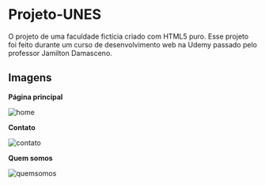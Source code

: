 # Projeto-UNES

O projeto de uma faculdade fictícia criado com HTML5 puro. Esse projeto foi feito durante um curso de desenvolvimento web na Udemy passado pelo professor Jamilton Damasceno.

## Imagens

**Página principal**

![home](https://user-images.githubusercontent.com/60331328/151191066-0078df77-2c87-416f-a3ae-24121f818621.png)

**Contato**

![contato](https://user-images.githubusercontent.com/60331328/151191539-ab585b8d-31fa-4925-bd3f-95ef1cf71840.png)

**Quem somos**

![quemsomos](https://user-images.githubusercontent.com/60331328/151191625-4dffa7fa-62e9-4d88-91fe-6a65ad9dc02d.png)
